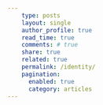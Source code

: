 ```yaml
---
    type: posts
    layout: single
    author_profile: true
    read_time: true
    comments: # true
    share: true
    related: true
    permalink: /identity/
    pagination:
      enabled: true
      category: articles
---
```

